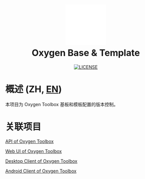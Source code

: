 <div align="center">
    <h1>
        <img alt="Logo" src="doc/logo.svg" width="128">
        <br>
        <span>Oxygen Base & Template</span>
    </h1>
</div>
<div align="center">
    <a href="LICENSE">
        <img alt="LICENSE" src="https://img.shields.io/github/license/FatttSnake/oxygen-base-template">
    </a>
</div>

# 概述 (ZH, [EN](README.md))

本项目为 Oxygen Toolbox 基板和模板配置的版本控制。

# 关联项目

[API of Oxygen Toolbox](https://github.com/FatttSnake/oxygen-api)

[Web UI of Oxygen Toolbox](https://github.com/FatttSnake/oxygen-ui)

[Desktop Client of Oxygen Toolbox](https://github.com/FatttSnake/oxygen-desktop)

[Android Client of Oxygen Toolbox](https://github.com/FatttSnake/oxygen-android)
